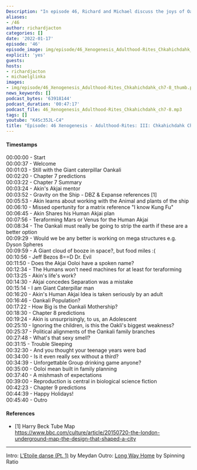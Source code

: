 ```yaml
---
Description: "In episode 46, Richard and Michael discuss the joys of Oankali construct puberty, touch on teraforming, and the seeds of Akin's campaign for a human Akjai."
aliases:
- /46
author: richardjacton
categories: []
date: '2022-01-17'
episode: '46'
episode_image: img/episode/46_Xenogenesis_Adulthood-Rites_Chkahichdahk_ch7-8_thumb.png
explicit: 'yes'
guests:
hosts:
- richardjacton
- michaelglinka
images:
- img/episode/46_Xenogenesis_Adulthood-Rites_Chkahichdahk_ch7-8_thumb.png
news_keywords: []
podcast_bytes: '63918144'
podcast_duration: '00:47:17'
podcast_file: 46_Xenogenesis_Adulthood-Rites_Chkahichdahk_ch7-8.mp3
tags: []
youtube: "K4Sc35JL-C4"
title: "Episode: 46 Xenogenesis - Adulthood-Rites: III: Chkahichdahk Chapters 7 & 8"
---
```


#### Timestamps

00:00:00 - Start\
00:00:37 - Welcome\
00:01:03 - Still with the Giant caterpillar Oankali\
00:02:20 - Chapter 7 predictions\
00:03:22 - Chapter 7 Summary\
00:03:24 - Akin's Akjai mentor\
00:03:52 - Gravity on the Ship - DBZ & Expanse references [1]\
00:05:53 - Akin learns about working with the Animal and plants of the ship\
00:06:10 - Missed opertunity for a matrix reference "I know Kung Fu"\
00:06:45 - Akin Shares his Human Akjai plan\
00:07:56 - Teraforming Mars or Venus for the Human Akjai\
00:08:34 - The Oankali must really be going to strip the earth if these are a better option\
00:09:29 - Would we be any better is working on mega structures e.g. Dyson Spheres\
00:09:59 - A Giant cloud of booze in space?, but food miles :(\
00:10:56 - Jeff Bezos 8==D Dr. Evil\
00:11:50 - Does the Akjai Ooloi have a spoken name?\
00:12:34 - The Humans won't need machines for at least for teraforming\
00:13:25 - Akin's life's work?\
00:14:30 - Akjai concedes Separation was a mistake\
00:15:14 - I am Giant Caterpillar man\
00:16:20 - Akin's Human Akjai Idea is taken seriously by an adult\
00:16:46 - Oankali Population?\
00:17:22 - How Big is the Oankali Mothership?\
00:18:30 - Chapter 8 predictions\
00:19:24 - Akin is unsurprisingly, to us, an Adolescent \
00:25:10 - Ignoring the children, is this the Oakli's biggest weakness?\
00:25:37 - Political alignments of the Oankali family branches\
00:27:48 - What's that sexy smell?\
00:31:15 - Trouble Sleeping\
00:32:30 - And you thought your teenage years were bad\
00:34:00 - Is it even really sex without a third?\
00:34:39 - Unforgettable Group drinking game anyone?\
00:35:00 - Ooloi mean built in family planning\
00:37:40 - A mishmash of expectations\
00:39:00 - Reproduction is central in biological science fiction\
00:42:23 - Chapter 9 predictions\
00:44:39 - Happy Holidays!\
00:45:40 - Outro

#### References

- [1] Harry Beck Tube Map https://www.bbc.com/culture/article/20150720-the-london-underground-map-the-design-that-shaped-a-city

---
Intro: [L'Etoile danse (Pt. 1)](https://freemusicarchive.org/music/Meydan/Havor/6-_LEtoile_danse_Pt_1_1738) by Meydan
Outro: [Long Way Home](https://freemusicarchive.org/music/Spinning_Ratio/Long_Way_Home/Long_Way_Home) by Spinning Ratio
